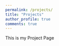 ```yaml
---
permalink: /projects/
title: "Projects"
author_profile: true
comments: true
---
```


This is my Project Page